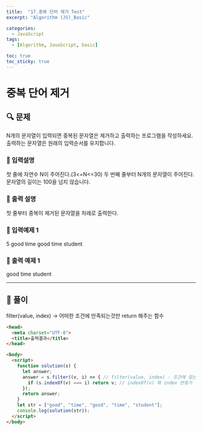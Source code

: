 ```yaml
---
title:  "17.중복 단어 제거 Test"
excerpt: "Algorithm (JS)_Basic"

categories:
  - JavaScript
tags:
  - [Algorithm, JavaScript, basic]

toc: true
toc_sticky: true
---
```


# 중복 단어 제거

##  🔍 문제 
N개의 문자열이 입력되면 중복된 문자열은 제거하고 출력하는 프로그램을 작성하세요.
출력하는 문자열은 원래의 입력순서를 유지합니다.

### 🔹 입력설명
첫 줄에 자연수 N이 주어진다.(3<=N<=30)
두 번째 줄부터 N개의 문자열이 주어진다. 문자열의 길이는 100을 넘지 않습니다.

### 🔹 출력 설명
첫 줄부터 중복이 제거된 문자열을 차례로 출력한다.

### 🔹 입력예제 1
5
good
time
good
time
student

### 🔹 출력 예제 1
good
time
student

----

##  📌 풀이
filter(value, index) -> 어떠한 조건에 만족되는것만 return 해주는 함수

```html
<head>
  <meta charset="UTF-8">
  <title>출력결과</title>
</head>

<body>
  <script>
    function solution(s) {
      let answer;
      answer = s.filter((v, i) => { // filter(value, index) - 조건에 맞는것만 return 하는것
        if (s.indexOf(v) === i) return v; // indexOf(v) 와 index 번호가 같은것만 출력함. -> 중복되는것 출력 안됨
      });
      return answer;
    }
    let str = ["good", "time", "good", "time", "student"];
    console.log(solution(str));
  </script>
</body>
```
